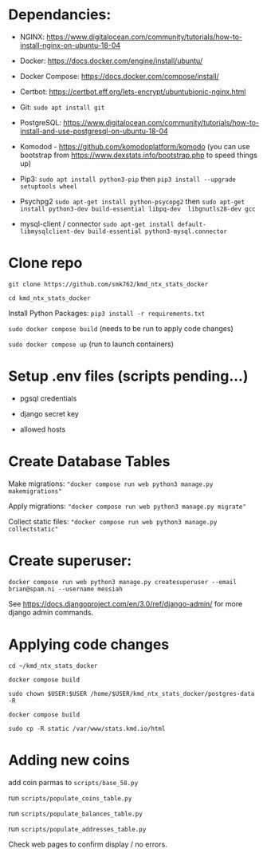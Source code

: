 # Dependancies:

- NGINX:  https://www.digitalocean.com/community/tutorials/how-to-install-nginx-on-ubuntu-18-04

- Docker: https://docs.docker.com/engine/install/ubuntu/

- Docker Compose: https://docs.docker.com/compose/install/

- Certbot: https://certbot.eff.org/lets-encrypt/ubuntubionic-nginx.html

- Git: `sudo apt install git`

- PostgreSQL: https://www.digitalocean.com/community/tutorials/how-to-install-and-use-postgresql-on-ubuntu-18-04

- Komodod - https://github.com/komodoplatform/komodo (you can use bootstrap from https://www.dexstats.info/bootstrap.php to speed things up)

- Pip3: `sudo apt install python3-pip` then `pip3 install --upgrade setuptools wheel`

- Psychpg2 `sudo apt-get install python-psycopg2` then `sudo apt-get install python3-dev build-essential libpq-dev  libgnutls28-dev gcc`

- mysql-client / connector `sudo apt-get install default-libmysqlclient-dev build-essential python3-mysql.connector`


# Clone repo
`git clone https://github.com/smk762/kmd_ntx_stats_docker`

`cd kmd_ntx_stats_docker`

Install Python Packages: `pip3 install -r requirements.txt` 

`sudo docker compose build`  (needs to be run to apply code changes)

`sudo docker compose up` (run to launch containers)

# Setup .env files (scripts pending...)
- pgsql credentials

- django secret key

- allowed hosts

# Create Database Tables

Make migrations: `"docker compose run web python3 manage.py makemigrations"`

Apply migrations: `"docker compose run web python3 manage.py migrate"`

Collect static files: `"docker compose run web python3 manage.py collectstatic"`

# Create superuser:
 `docker compose run web python3 manage.py createsuperuser --email brian@spam.ni --username messiah`

See https://docs.djangoproject.com/en/3.0/ref/django-admin/ for more django admin commands.

# Applying code changes
`cd ~/kmd_ntx_stats_docker`

`docker compose build`

`sudo chown $USER:$USER /home/$USER/kmd_ntx_stats_docker/postgres-data -R`

`docker compose build`

`sudo cp -R static /var/www/stats.kmd.io/html`

# Adding new coins

add coin parmas to `scripts/base_58.py`

run `scripts/populate_coins_table.py`

run `scripts/populate_balances_table.py`

run `scripts/populate_addresses_table.py`

Check web pages to confirm display / no errors.
